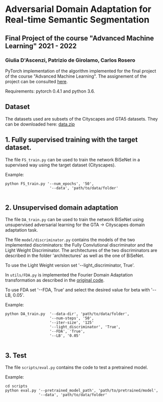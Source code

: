 # Adversarial Domain Adaptation for Real-time Semantic Segmentation
## Final Project of the course "Advanced Machine Learning" 2021 - 2022
### Giulia D'Ascenzi, Patrizio de Girolamo, Carlos Rosero

PyTorch implementation of the algorithm implemented for the final project of the course "Advanced Machine Learning". The assignement of the project can be consulted [here](Assignement.pdf).

Requirements: pytorch 0.4.1 and python 3.6.


## Dataset

The datasets used are subsets of the Cityscapes and GTA5 datasets. They can be downloaded here: [data.zip](https://drive.google.com/file/d/1Q4yZdjx9WOn7EYU6FlHE9Vpamvpn15L2/view?usp=sharing)

## 1. Fully supervised training with the target dataset.
The file `FS_train.py` can be used to train the network BiSeNet in a supervised way using the target dataset (Cityscapes).

Example:
```
python FS_train.py '--num_epochs', '50',
                    '--data', 'path/to/data/folder'
                            

```

## 2. Unsupervised domain adaptation
The file `DA_train.py` can be used to train the network BiSeNet using unsupervised adversarial learning for the GTA -> Cityscapes domain adaptation task.

The file `model/discriminator.py` contains the models of the two implemented discriminators: the Fully Convlutional discriminator and the Light Weight Discriminator. 
The architectures of the two discriminators are described in the folder 'architectures' as well as the one of BiSeNet.

To use the Light Weight version set '--light_discriminator, True'.

In `utils/FDA.py` is implemented the Fourier Domain Adaptation transformation as described in the [original code](https://github.com/YanchaoYang/FDA).

To use FDA set '--FDA, True' and select the desired value for beta with '--LB, 0.05'.

Example:
```
python DA_train.py  '--data-dir', 'path/to/data/folder',
                    '--num-steps', '50',
                    '--iter-size', '125'
                    '--light_discriminator', 'True',
                    '--FDA', 'True',
                    '--LB', '0.05'
                  

```
## 3. Test

The file `scripts/eval.py` contains the code to test a pretrained model.

Example:
```
cd scripts
python eval.py '--pretrained_model_path', 'path/to/pretrained/model',
               '--data', 'path/to/data/folder'
        
```
